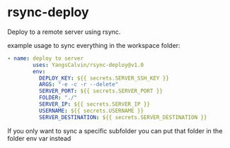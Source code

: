 # rsync-deploy

Deploy to a remote server using rsync.

example usage to sync everything in the workspace folder:

```yaml
- name: deploy to server
        uses: YangsCalvin/rsync-deploy@v1.0
        env:
          DEPLOY_KEY: ${{ secrets.SERVER_SSH_KEY }}
          ARGS: "-e -c -r --delete"
          SERVER_PORT: ${{ secrets.SERVER_PORT }}
          FOLDER: "./"
          SERVER_IP: ${{ secrets.SERVER_IP }}
          USERNAME: ${{ secrets.USERNAME }}
          SERVER_DESTINATION: ${{ secrets.SERVER_DESTINATION }}
```

If you only want to sync a specific subfolder you can put that folder in
the folder env var instead
